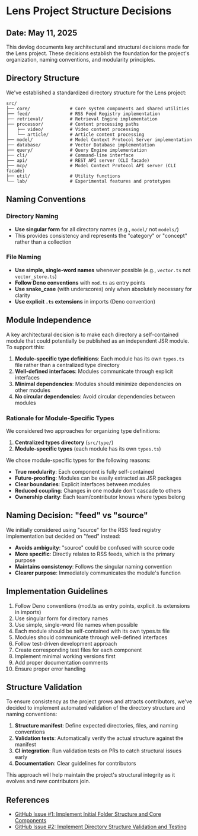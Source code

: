 # Lens Project Structure Decisions

## Date: May 11, 2025

This devlog documents key architectural and structural decisions made for the Lens project. These decisions establish the foundation for the project's organization, naming conventions, and modularity principles.

## Directory Structure

We've established a standardized directory structure for the Lens project:

```
src/
├── core/               # Core system components and shared utilities
├── feed/               # RSS Feed Registry implementation
├── retrieval/          # Retrieval Engine implementation
├── processor/          # Content processing paths
│   ├── video/          # Video content processing
│   └── article/        # Article content processing
├── model/              # Model Context Protocol Server implementation
├── database/           # Vector Database implementation
├── query/              # Query Engine implementation
├── cli/                # Command-line interface
├── api/                # REST API server (CLI facade)
├── mcp/                # Model Context Protocol API server (CLI facade)
├── util/               # Utility functions
└── lab/                # Experimental features and prototypes
```

## Naming Conventions

### Directory Naming

- **Use singular form** for all directory names (e.g., `model/` not `models/`)
- This provides consistency and represents the "category" or "concept" rather than a collection

### File Naming

- **Use simple, single-word names** whenever possible (e.g., `vector.ts` not `vector_store.ts`)
- **Follow Deno conventions** with `mod.ts` as entry points
- **Use snake_case** (with underscores) only when absolutely necessary for clarity
- **Use explicit `.ts` extensions** in imports (Deno convention)

## Module Independence

A key architectural decision is to make each directory a self-contained module that could potentially be published as an independent JSR module. To support this:

1. **Module-specific type definitions**: Each module has its own `types.ts` file rather than a centralized type directory
2. **Well-defined interfaces**: Modules communicate through explicit interfaces
3. **Minimal dependencies**: Modules should minimize dependencies on other modules
4. **No circular dependencies**: Avoid circular dependencies between modules

### Rationale for Module-Specific Types

We considered two approaches for organizing type definitions:

1. **Centralized types directory** (`src/type/`)
2. **Module-specific types** (each module has its own `types.ts`)

We chose module-specific types for the following reasons:

- **True modularity**: Each component is fully self-contained
- **Future-proofing**: Modules can be easily extracted as JSR packages
- **Clear boundaries**: Explicit interfaces between modules
- **Reduced coupling**: Changes in one module don't cascade to others
- **Ownership clarity**: Each team/contributor knows where types belong

## Naming Decision: "feed" vs "source"

We initially considered using "source" for the RSS feed registry implementation but decided on "feed" instead:

- **Avoids ambiguity**: "source" could be confused with source code
- **More specific**: Directly relates to RSS feeds, which is the primary purpose
- **Maintains consistency**: Follows the singular naming convention
- **Clearer purpose**: Immediately communicates the module's function

## Implementation Guidelines

1. Follow Deno conventions (mod.ts as entry points, explicit .ts extensions in imports)
2. Use singular form for directory names
3. Use simple, single-word file names when possible
4. Each module should be self-contained with its own types.ts file
5. Modules should communicate through well-defined interfaces
6. Follow test-driven development approach
7. Create corresponding test files for each component
8. Implement minimal working versions first
9. Add proper documentation comments
10. Ensure proper error handling

## Structure Validation

To ensure consistency as the project grows and attracts contributors, we've decided to implement automated validation of the directory structure and naming conventions:

1. **Structure manifest**: Define expected directories, files, and naming conventions
2. **Validation tests**: Automatically verify the actual structure against the manifest
3. **CI integration**: Run validation tests on PRs to catch structural issues early
4. **Documentation**: Clear guidelines for contributors

This approach will help maintain the project's structural integrity as it evolves and new contributors join.

## References

- [GitHub Issue #1: Implement Initial Folder Structure and Core Components](https://github.com/mpazaryna/lens/issues/1)
- [GitHub Issue #2: Implement Directory Structure Validation and Testing](https://github.com/mpazaryna/lens/issues/2)
